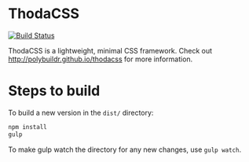 # ThodaCSS
[![Build Status](https://travis-ci.org/polybuildr/thodacss.svg?branch=master)](https://travis-ci.org/polybuildr/thodacss)

ThodaCSS is a lightweight, minimal CSS framework. Check out http://polybuildr.github.io/thodacss for more information.

# Steps to build

To build a new version in the `dist/` directory:

```sh
npm install
gulp
```

To make gulp watch the directory for any new changes, use `gulp watch`.
